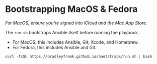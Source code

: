# Bootstrapping MacOS & Fedora

*For MacOS, ensure you're signed into iCloud and the Mac App Store.*

The `run.sh` bootstraps Ansible itself before running the playbook.

* For MacOS, this includes Ansible, Git, Xcode, and Homebrew.
* For Fedora, this includes Ansible and Git.

`curl -fsSL https://bradleyfrank.github.io/bootstraps/run.sh | bash`